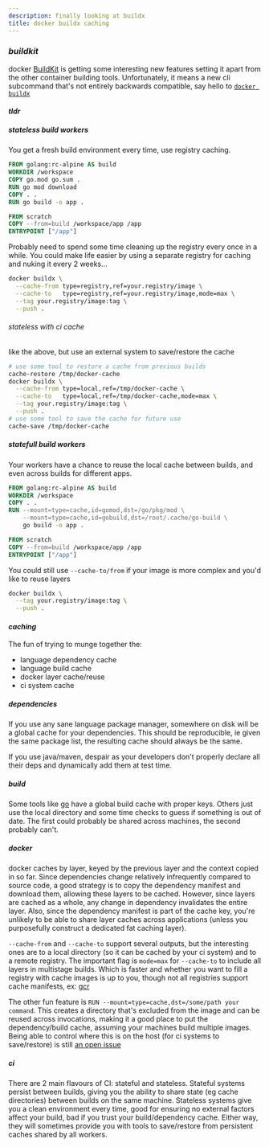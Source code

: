 ```yaml
---
description: finally looking at buildx
title: docker buildx caching
---
```


### _buildkit_

docker [BuildKit](https://docs.docker.com/develop/develop-images/build_enhancements/)
is getting some interesting new features
setting it apart from the other container building tools.
Unfortunately, it means a new cli subcommand that's not entirely backwards compatible,
say hello to [`docker buildx`](https://github.com/docker/buildx)

#### _tldr_

##### _stateless_ build workers

You get a fresh build environment every time, use registry caching.

```Dockerfile
FROM golang:rc-alpine AS build
WORKDIR /workspace
COPY go.mod go.sum .
RUN go mod download
COPY . .
RUN go build -o app .

FROM scratch
COPY --from=build /workspace/app /app
ENTRYPOINT ["/app"]
```

Probably need to spend some time cleaning up the registry every once in a while.
You could make life easier by using a separate registry for caching
and nuking it every 2 weeks...

```sh
docker buildx \
  --cache-from type=registry,ref=your.registry/image \
  --cache-to   type=registry,ref=your.registry/image,mode=max \
  --tag your.registry/image:tag \
  --push .
```

###### _stateless_ with ci cache

like the above, but use an external system to save/restore the cache

```sh
# use some tool to restore a cache from previous builds
cache-restore /tmp/docker-cache
docker buildx \
  --cache-from type=local,ref=/tmp/docker-cache \
  --cache-to   type=local,ref=/tmp/docker-cache,mode=max \
  --tag your.registry/image:tag \
  --push .
# use some tool to save the cache for future use
cache-save /tmp/docker-cache
```

##### _statefull_ build workers

Your workers have a chance to reuse the local cache between builds,
and even across builds for different apps.

```Dockerfile
FROM golang:rc-alpine AS build
WORKDIR /workspace
COPY . .
RUN --mount=type=cache,id=gomod,dst=/go/pkg/mod \
    --mount=type=cache,id=gobuild,dst=/root/.cache/go-build \
    go build -o app .

FROM scratch
COPY --from=build /workspace/app /app
ENTRYPOINT ["/app"]
```

You could still use `--cache-to/from` if your image is more complex
and you'd like to reuse layers

```sh
docker buildx \
  --tag your.registry/image:tag \
  --push .
```

#### _caching_

The fun of trying to munge together the:

- language dependency cache
- language build cache
- docker layer cache/reuse
- ci system cache

##### _dependencies_

If you use any sane language package manager,
somewhere on disk will be a global cache for your dependencies.
This should be reproducible, ie given the same package list,
the resulting cache should always be the same.

If you use java/maven, despair as your developers don't properly declare all their deps
and dynamically add them at test time.

##### _build_

Some tools like [go](https://golang.org/cmd/go/#hdr-Build_and_test_caching)
have a global build cache with proper keys.
Others just use the local directory
and some time checks to guess if something is out of date.
The first could probably be shared across machines, the second probably can't.

##### _docker_

docker caches by layer, keyed by the previous layer and the context copied in so far.
Since dependencies change relatively infrequently compared to source code,
a good strategy is to copy the dependency manifest and download them,
allowing these layers to be cached.
However, since layers are cached as a whole,
any change in dependency invalidates the entire layer.
Also, since the dependency manifest is part of the cache key,
you're unlikely to be able to share layer caches across applications
(unless you purposefully construct a dedicated fat caching layer).

`--cache-from` and `--cache-to` support several outputs,
but the interesting ones are to a local directory
(so it can be cached by your ci system)
and to a remote registry.
The important flag is `mode=max` for `--cache-to` to include all layers in multistage builds.
Which is faster and whether you want to fill a registry with cache images
is up to you, though not all registries support cache manifests,
ex: [gcr](https://github.com/moby/buildkit/issues/1143)

The other fun feature is `RUN --mount=type=cache,dst=/some/path your command`.
This creates a directory that's excluded from the image
and can be reused across invocations, making it a good place to put the
dependency/build cache, assuming your machines build multiple images.
Being able to control where this is on the host
(for ci systems to save/restore)
is still [an open issue](https://github.com/moby/buildkit/issues/1512)

##### _ci_

There are 2 main flavours of CI: stateful and stateless.
Stateful systems persist between builds, giving you the ability to share state
(eg cache directories) between builds on the same machine.
Stateless systems give you a clean environment every time,
good for ensuring no external factors affect your build,
bad if you trust your build/dependency cache.
Either way, they will sometimes provide you with tools to save/restore
from persistent caches shared by all workers.
